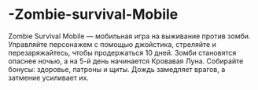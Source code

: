 # -Zombie-survival-Mobile
Zombie Survival Mobile — мобильная игра на выживание против зомби. Управляйте персонажем с помощью джойстика, стреляйте и перезаряжайтесь, чтобы продержаться 10 дней. Зомби становятся опаснее ночью, а на 5-й день начинается Кровавая Луна. Собирайте бонусы: здоровье, патроны и щиты. Дождь замедляет врагов, а затмение усиливает их.
